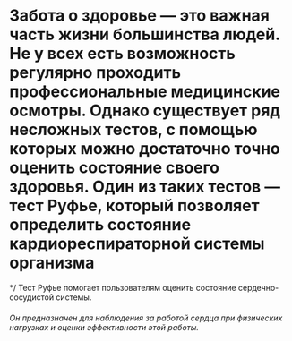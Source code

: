 # Забота о здоровье ― это важная часть жизни большинства людей. Не у всех есть возможность регулярно проходить профессиональные медицинские осмотры. Однако существует ряд несложных тестов, с помощью которых можно достаточно точно оценить состояние своего здоровья. Один из таких тестов — тест Руфье, который позволяет определить состояние кардиореспираторной системы организма
*/ Тест Руфье помогает пользователям оценить состояние сердечно-сосудистой системы.
###### Он предназначен для наблюдения за работой сердца при физических нагрузках и оценки эффективности этой работы.
